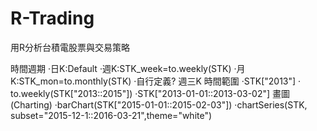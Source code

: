 # R-Trading
用R分析台積電股票與交易策略

時間週期
 ‧日K:Default
 ‧週K:STK_week=to.weekly(STK)
 ‧月K:STK_mon=to.monthly(STK)
 ‧自行定義? 週三K
時間範圍
 ‧STK["2013"]
 ‧to.weekly(STK["2013::2015"])
 ‧STK["2013-01-01::2013-03-02"]
畫圖(Charting)
 ‧barChart(STK["2015-01-01::2015-02-03"])
 ‧chartSeries(STK, subset="2015-12-1::2016-03-21",theme="white")
